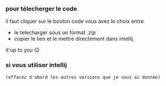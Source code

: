 ### pour télecherger le code 
il faut cliquer sur le bouton code 
vous avez le choix entre 
* le telecharger sous un format .zip
* copier le lien et le mettre directement dans intellij

it'up to you 😉

### si vous utiliser intellij 
`(effacez d'abord les autres versions que je vous ai donnée)`



